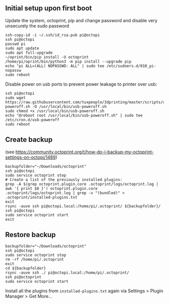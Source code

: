 ## Initial setup upon first boot
Update the system, octoprint, pip and change password and disable very unsecurely the sudo password

    ssh-copy-id -i ~/.ssh/id_rsa.pub pi@octopi
    ssh pi@octopi
    passwd pi
    sudo apt update
    sudo apt full-upgrade
    ~/oprint/bin/pip install -U octoprint
    /home/pi/oprint/bin/python3 -m pip install --upgrade pip
    echo "pi ALL=(ALL) NOPASSWD: ALL" | sudo tee /etc/sudoers.d/010_pi-nopassw
    sudo reboot

Disable power on usb ports to prevent power leakage to printer over usb:

    ssh pi@octopi
    sudo wget https://raw.githubusercontent.com/tuxpeople/3dprinting/master/scripts/usb-poweroff.sh -O /usr/local/bin/usb-poweroff.sh
    sudo chmod +x /usr/local/bin/usb-poweroff.sh
    echo "@reboot root /usr/local/bin/usb-poweroff.sh" | sudo tee /etc/cron.d/usb-poweroff
    sudo reboot
    
## Create backup
(see https://community.octoprint.org/t/how-do-i-backup-my-octoprint-settings-on-octopi/1489)

    backupfolder="~/Downloads/octoprint"
    ssh pi@octopi
    sudo service octoprint stop
    # Create a list of the previously installed plugins:
    grep -A $(grep octoprint.plugin.core .octoprint/logs/octoprint.log | awk '{ print $8 }') octoprint.plugin.core .octoprint/logs/octoprint.log | grep -v "(bundled)" > .octoprint/installed-plugins.txt
    exit
    rsync -auve ssh pi@octopi.local:/home/pi/.octoprint/ ${backupfolder}/
    ssh pi@octopi
    sudo service octoprint start
    exit
    
## Restore backup
    backupfolder="~/Downloads/octoprint"
    ssh pi@octopi
    sudo service octoprint stop
  	rm -rf /home/pi/.octoprint
    exit
    cd ${backupfolder}
    rsync -auve ssh ./ pi@octopi.local:/home/pi/.octoprint/
  	ssh pi@octoprint
    sudo service octoprint start

Install all the plugins from ```installed-plugins.txt``` again via Settings > Plugin Manager > Get More...
